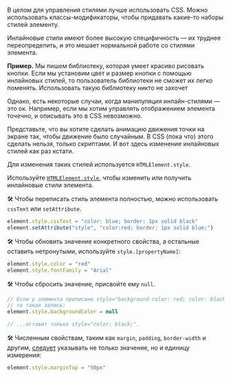 ---
---

В целом для управления стилями лучше использовать CSS. Можно использовать классы-модификаторы, чтобы придавать какие-то наборы стилей элементу.

Инлайновые стили имеют более высокую специфичность — их труднее переопределить, и это мешает нормальной работе со стилями элемента.

**Пример.** Мы пишем библиотеку, которая умеет красиво рисовать кнопки. Если мы установим цвет и размер кнопки с помощью инлайновых стилей, то пользователь библиотеки не сможет их легко поменять. Использовать такую библиотеку никто не захочет

Однако, есть некоторые случаи, когда манипуляция инлайн-стилями — это ок. Например, если мы хотим управлять отображением элемента точечно, и описывать это в CSS невозможно.

Представьте, что вы хотите сделать анимацию движения точки на экране так, чтобы движение было случайным. В CSS (пока что) этого сделать нельзя, только скриптами. И вот здесь изменение инлайновых стилей как раз кстати.

Для изменения таких стилей используется `HTMLElement.style`.

Используйте [`HTMLElement.style`](http://htmlelement.style), чтобы изменить или получить инлайновые стили элемента.

🛠 Чтобы переписать стиль элемента полностью, можно использовать `cssText` или `setAttribute`.

```js
element.style.cssText = "color: blue; border: 1px solid black"
element.setAttribute("style", "color:red; border: 1px solid blue;")
```

🛠 Чтобы обновить значение конкретного свойства, а остальные оставить нетронутыми, используйте `style.[propertyName]`:

```js
element.style.color = "red"
element.style.fontFamily = "Arial"
```

🛠 Чтобы сбросить значение, присвойте ему `null`.

```js
// Если у элемента прописано style="background-color: red; color: black;",
// то такая запись:
element.style.backgroundColor = null

// ...оставит только style="color: black;".
```

🛠 Численным свойствам, таким как `margin`, `padding`, `border-width` и другим, [следует](https://developer.mozilla.org/ru/docs/Web/API/HTMLElement/style#Получение_стиль-информации) указывать не только значение, но и единицу измерения:

```js
element.style.marginTop = "50px"
```
